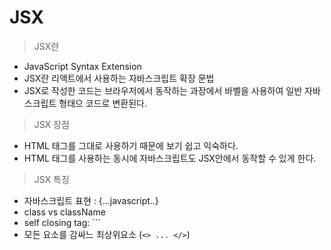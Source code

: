 # JSX

> JSX란

  - JavaScript Syntax Extension
  - JSX란 리액트에서 사용하는 자바스크립트 확장 문법
  - JSX로 작성한 코드는 브라우저에서 동작하는 과장에서 바벨을 사용하여 일반 자바스크립트 형태으 코드로 변환된다. 
 
 > JSX 장점

   - HTML 태그를 그대로 사용하기 때문에 보기 쉽고 익숙하다. 
   - HTML 태그를 사용하는 동시에 자바스크립트도 JSX안에서 동작할 수 있게 한다. 
 
 > JSX 특징
 
  - 자바스크립트 표현 : {...javascript..}
  - class vs className
  - self closing tag: ```<div/>
  - 모든 요소를 감싸느 최상위요소 (```<> ... </>```)
  
